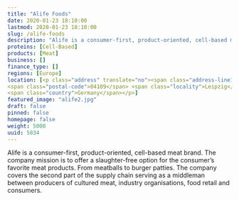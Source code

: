 ```yaml
---
title: "Alife Foods"
date: 2020-01-23 18:10:00
lastmod: 2020-01-23 18:10:00
slug: /alife-foods
description: "Alife is a consumer-first, product-oriented, cell-based meat brand. The company mission is to offer a slaughter-free option for the consumer’s favorite meat products. From meatballs to burger patties. The company covers the second part of the supply chain serving as a middleman between producers of cultured meat, industry organisations, food retail and consumers."
proteins: [Cell-Based]
products: [Meat]
business: []
finance_type: []
regions: [Europe]
location: [<p class="address" translate="no"><span class="address-line1">Thomaskirchhof</span><br>
<span class="postal-code">04109</span> <span class="locality">Leipzig</span><br>
<span class="country">Germany</span></p>]
featured_image: "alife2.jpg"
draft: false
pinned: false
homepage: false
weight: 5000
uuid: 5834
---
```

<p>Alife is a consumer-first, product-oriented, cell-based meat brand. The company mission is to offer a slaughter-free option for the consumer’s favorite meat products. From meatballs to burger patties. The company covers the second part of the supply chain serving as a middleman between producers of cultured meat, industry organisations, food retail and consumers.</p>
